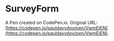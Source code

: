 # SurveyForm

A Pen created on CodePen.io. Original URL: [https://codepen.io/pauldavydov/pen/VwmEjEN](https://codepen.io/pauldavydov/pen/VwmEjEN).


